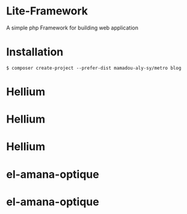 # Lite-Framework

A simple php Framework for building web application

# Installation

```console
$ composer create-project --prefer-dist mamadou-aly-sy/metro blog
```
# Hellium
# Hellium
# Hellium
# el-amana-optique
# el-amana-optique

